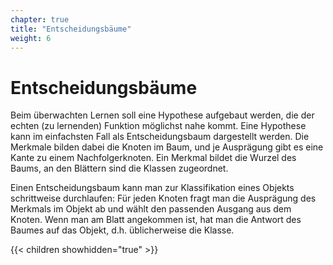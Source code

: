 ```yaml
---
chapter: true
title: "Entscheidungsbäume"
weight: 6
---
```



# Entscheidungsbäume

Beim überwachten Lernen soll eine Hypothese aufgebaut werden, die der echten (zu lernenden)
Funktion möglichst nahe kommt. Eine Hypothese kann im einfachsten Fall als Entscheidungsbaum
dargestellt werden. Die Merkmale bilden dabei die Knoten im Baum, und je Ausprägung gibt es
eine Kante zu einem Nachfolgerknoten. Ein Merkmal bildet die Wurzel des Baums, an den Blättern
sind die Klassen zugeordnet.

Einen Entscheidungsbaum kann man zur Klassifikation eines Objekts schrittweise durchlaufen: Für
jeden Knoten fragt man die Ausprägung des Merkmals im Objekt ab und wählt den passenden Ausgang
aus dem Knoten. Wenn man am Blatt angekommen ist, hat man die Antwort des Baumes auf das Objekt,
d.h. üblicherweise die Klasse.


{{< children showhidden="true" >}}
